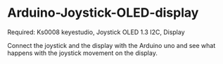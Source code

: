 # Arduino-Joystick-OLED-display

Required:
Ks0008 keyestudio, Joystick
OLED 1.3 I2C, Display

Connect the joystick and the display with the Arduino uno and see what happens with the joystick movement on the display.
